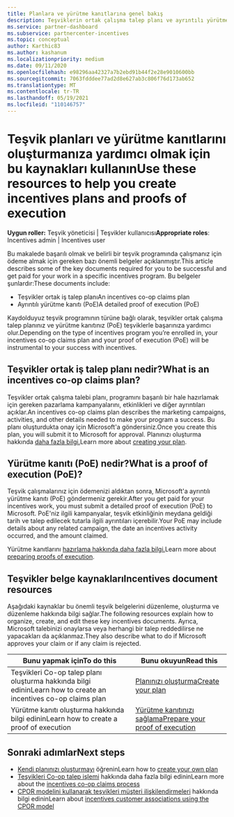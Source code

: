 ```yaml
---
title: Planlara ve yürütme kanıtlarına genel bakış
description: Teşviklerin ortak çalışma talep planı ve ayrıntılı yürütme kanıtı (PoE) dahil olmak üzere teşvikler için gereken önemli belgeler hakkında bilgi edinmek.
ms.service: partner-dashboard
ms.subservice: partnercenter-incentives
ms.topic: conceptual
author: Karthic83
ms.author: kashanum
ms.localizationpriority: medium
ms.date: 09/11/2020
ms.openlocfilehash: e98296aa42327a7b2ebd91b44f2e28e9010600bb
ms.sourcegitcommit: 7063fdddee77ad2d8e627ab3c806f76d173ab652
ms.translationtype: MT
ms.contentlocale: tr-TR
ms.lasthandoff: 05/19/2021
ms.locfileid: "110146757"
---
```

# <a name="use-these-resources-to-help-you-create-incentives-plans-and-proofs-of-execution"></a><span data-ttu-id="ba261-103">Teşvik planları ve yürütme kanıtlarını oluşturmanıza yardımcı olmak için bu kaynakları kullanın</span><span class="sxs-lookup"><span data-stu-id="ba261-103">Use these resources to help you create incentives plans and proofs of execution</span></span>

<span data-ttu-id="ba261-104">**Uygun roller:** Teşvik yöneticisi | Teşvikler kullanıcısı</span><span class="sxs-lookup"><span data-stu-id="ba261-104">**Appropriate roles**: Incentives admin | Incentives user</span></span>

<span data-ttu-id="ba261-105">Bu makalede başarılı olmak ve belirli bir teşvik programında çalışmanız için ödeme almak için gereken bazı önemli belgeler açıklanmıştır.</span><span class="sxs-lookup"><span data-stu-id="ba261-105">This article describes some of the key documents required for you to be successful and get paid for your work in a specific incentives program.</span></span> <span data-ttu-id="ba261-106">Bu belgeler şunlardır:</span><span class="sxs-lookup"><span data-stu-id="ba261-106">These documents include:</span></span>

- <span data-ttu-id="ba261-107">Teşvikler ortak iş talep planı</span><span class="sxs-lookup"><span data-stu-id="ba261-107">An incentives co-op claims plan</span></span>
- <span data-ttu-id="ba261-108">Ayrıntılı yürütme kanıtı (PoE)</span><span class="sxs-lookup"><span data-stu-id="ba261-108">A detailed proof of execution (PoE)</span></span>

<span data-ttu-id="ba261-109">Kaydolduyuz teşvik programının türüne bağlı olarak, teşvikler ortak çalışma talep planınız ve yürütme kanıtınız (PoE) teşviklerle başarınıza yardımcı olur.</span><span class="sxs-lookup"><span data-stu-id="ba261-109">Depending on the type of incentives program you’re enrolled in, your incentives co-op claims plan and your proof of execution (PoE) will be instrumental to your success with incentives.</span></span>

## <a name="what-is-an-incentives-co-op-claims-plan"></a><span data-ttu-id="ba261-110">Teşvikler ortak iş talep planı nedir?</span><span class="sxs-lookup"><span data-stu-id="ba261-110">What is an incentives co-op claims plan?</span></span>

<span data-ttu-id="ba261-111">Teşvikler ortak çalışma talebi planı, programını başarılı bir hale hazırlamak için gereken pazarlama kampanyalarını, etkinlikleri ve diğer ayrıntıları açıklar.</span><span class="sxs-lookup"><span data-stu-id="ba261-111">An incentives co-op claims plan describes the marketing campaigns, activities, and other details needed to make your program a success.</span></span> <span data-ttu-id="ba261-112">Bu planı oluşturdukta onay için Microsoft'a göndersiniz.</span><span class="sxs-lookup"><span data-stu-id="ba261-112">Once you create this plan, you will submit it to Microsoft for approval.</span></span> <span data-ttu-id="ba261-113">Planınızı oluşturma hakkında [daha fazla bilgi.](incentives-create-your-plan.md)</span><span class="sxs-lookup"><span data-stu-id="ba261-113">Learn more about [creating your plan](incentives-create-your-plan.md).</span></span>

## <a name="what-is-a-proof-of-execution-poe"></a><span data-ttu-id="ba261-114">Yürütme kanıtı (PoE) nedir?</span><span class="sxs-lookup"><span data-stu-id="ba261-114">What is a proof of execution (PoE)?</span></span>

<span data-ttu-id="ba261-115">Teşvik çalışmalarınız için ödemenizi aldıktan sonra, Microsoft'a ayrıntılı yürütme kanıtı (PoE) göndermeniz gerekir.</span><span class="sxs-lookup"><span data-stu-id="ba261-115">After you get paid for your incentives work, you must submit a detailed proof of execution (PoE) to Microsoft.</span></span> <span data-ttu-id="ba261-116">PoE'niz ilgili kampanyalar, teşvik etkinliğinin meydana geldiği tarih ve talep edilecek tutarla ilgili ayrıntıları içerebilir.</span><span class="sxs-lookup"><span data-stu-id="ba261-116">Your PoE may include details about any related campaign, the date an incentives activity occurred, and the amount claimed.</span></span> 

<span data-ttu-id="ba261-117">Yürütme kanıtlarını [hazırlama hakkında daha fazla bilgi.](incentives-prepare-your-proof-of-execution.md)</span><span class="sxs-lookup"><span data-stu-id="ba261-117">Learn more about [preparing proofs of execution](incentives-prepare-your-proof-of-execution.md).</span></span>

## <a name="incentives-document-resources"></a><span data-ttu-id="ba261-118">Teşvikler belge kaynakları</span><span class="sxs-lookup"><span data-stu-id="ba261-118">Incentives document resources</span></span>

<span data-ttu-id="ba261-119">Aşağıdaki kaynaklar bu önemli teşvik belgelerini düzenleme, oluşturma ve düzenleme hakkında bilgi sağlar.</span><span class="sxs-lookup"><span data-stu-id="ba261-119">The following resources explain how to organize, create, and edit these key incentives documents.</span></span> <span data-ttu-id="ba261-120">Ayrıca, Microsoft talebinizi onaylarsa veya herhangi bir talep reddedilirse ne yapacakları da açıklanmaz.</span><span class="sxs-lookup"><span data-stu-id="ba261-120">They also describe what to do if Microsoft approves your claim or if any claim is rejected.</span></span>

|  <span data-ttu-id="ba261-121">**Bunu yapmak için**</span><span class="sxs-lookup"><span data-stu-id="ba261-121">**To do this**</span></span>  |  <span data-ttu-id="ba261-122">**Bunu okuyun**</span><span class="sxs-lookup"><span data-stu-id="ba261-122">**Read this**</span></span>  |
|--------------|-----------|
| <span data-ttu-id="ba261-123">Teşvikleri Co-op talep planı oluşturma hakkında bilgi edinin</span><span class="sxs-lookup"><span data-stu-id="ba261-123">Learn how to create an incentives co-op claims plan</span></span> | [<span data-ttu-id="ba261-124">Planınızı oluşturma</span><span class="sxs-lookup"><span data-stu-id="ba261-124">Create your plan</span></span>](incentives-create-your-plan.md)  |
<span data-ttu-id="ba261-125">Yürütme kanıtı oluşturma hakkında bilgi edinin</span><span class="sxs-lookup"><span data-stu-id="ba261-125">Learn how to create a proof of execution</span></span> | [<span data-ttu-id="ba261-126">Yürütme kanıtınızı sağlama</span><span class="sxs-lookup"><span data-stu-id="ba261-126">Prepare your proof of execution</span></span>](incentives-prepare-your-proof-of-execution.md)  |

## <a name="next-steps"></a><span data-ttu-id="ba261-127">Sonraki adımlar</span><span class="sxs-lookup"><span data-stu-id="ba261-127">Next steps</span></span>

- <span data-ttu-id="ba261-128">[Kendi planınızı oluşturmayı](incentives-create-your-plan.md) öğrenin</span><span class="sxs-lookup"><span data-stu-id="ba261-128">Learn how to [create your own plan](incentives-create-your-plan.md)</span></span>
- <span data-ttu-id="ba261-129">[Teşvikleri Co-op talep işlemi](claims-overview.md) hakkında daha fazla bilgi edinin</span><span class="sxs-lookup"><span data-stu-id="ba261-129">Learn more about the [incentives co-op claims process](claims-overview.md)</span></span>
- <span data-ttu-id="ba261-130">[CPOR modelini kullanarak teşvikleri müşteri ilişkilendirmeleri](submit-osa-claim.md) hakkında bilgi edinin</span><span class="sxs-lookup"><span data-stu-id="ba261-130">Learn about [incentives customer associations using the CPOR model](submit-osa-claim.md)</span></span>